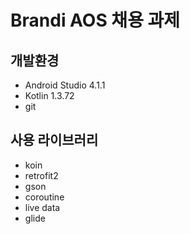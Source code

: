 # Brandi AOS 채용 과제

## 개발환경
- Android Studio 4.1.1
- Kotlin 1.3.72
- git

## 사용 라이브러리
- koin
- retrofit2
- gson
- coroutine
- live data
- glide
